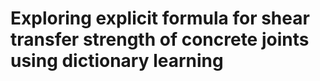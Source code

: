 # Exploring explicit formula for shear transfer strength of concrete joints using dictionary learning

